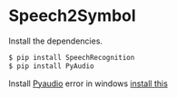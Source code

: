 # Speech2Symbol

Install the dependencies.

```sh
$ pip install SpeechRecognition
$ pip install PyAudio
```
  Install [Pyaudio](http://people.csail.mit.edu/hubert/pyaudio/) error in windows [install this](https://www.lfd.uci.edu/~gohlke/pythonlibs/#pyaudio)
      
      
      
